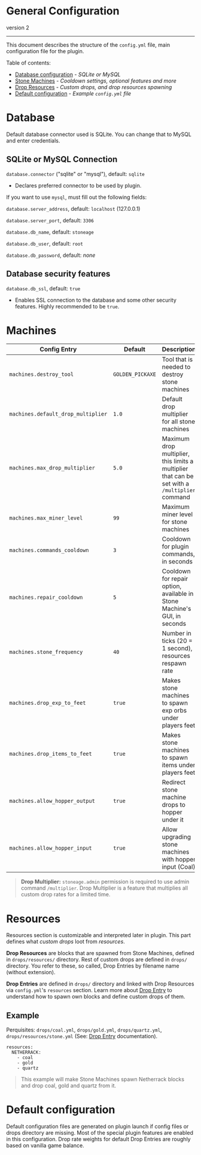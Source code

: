 # General Configuration
version 2

---

This document describes the structure of the `config.yml` file,
main configuration file for the plugin.

Table of contents:

- [Database configuration](#Database) - *SQLite or MySQL*
- [Stone Machines](#Machines) - *Cooldown settings, optional features and more*
- [Drop Resources](#Resources) - *Custom drops, and drop resources spawning*
- [Default configuration](#Default-configuration) - *Example `config.yml` file*

# Database

Default database connector used is SQLite. You can change that to MySQL and enter credentials.

## SQLite or MySQL Connection
`database.connector` ("sqlite" or "mysql"), default: `sqlite`
- Declares preferred connector to be used by plugin.


If you want to use `mysql`, must fill out the following fields:

`database.server_address`, default: `localhost` (127.0.0.1)

`database.server_port`, default: `3306`

`database.db_name`, default: `stoneage`

`database.db_user`, default: `root`

`database.db_password`, default: *none*

## Database security features

`database.db_ssl`, default: `true`
- Enables SSL connection to the database and some other security features. Highly recommended to be `true`. 

# Machines

| Config Entry                       | Default          | Description                                                                                    |
|------------------------------------|------------------|------------------------------------------------------------------------------------------------| 
| `machines.destroy_tool`            | `GOLDEN_PICKAXE` | Tool that is needed to destroy stone machines                                                  |
| `machines.default_drop_multiplier` | `1.0`            | Default drop multiplier for all stone machines                                                 |
| `machines.max_drop_multiplier`     | `5.0`            | Maximum drop multiplier, this limits a multiplier that can be set with a `/multiplier` command |
| `machines.max_miner_level`         | `99`             | Maximum miner level for stone machines                                                         |
| `machines.commands_cooldown`       | `3`              | Cooldown for plugin commands, in seconds                                                       |
| `machines.repair_cooldown`         | `5`              | Cooldown for repair option, available in Stone Machine's GUI, in seconds                       |
| `machines.stone_frequency`         | `40`             | Number in ticks (20 = 1 second), resources respawn rate                                        |
| `machines.drop_exp_to_feet`        | `true`           | Makes stone machines to spawn exp orbs under players feet                                      |
| `machines.drop_items_to_feet`      | `true`           | Makes stone machines to spawn items under players feet                                         |
| `machines.allow_hopper_output`     | `true`           | Redirect stone machine drops to hopper under it                                                |
| `machines.allow_hopper_input`      | `true`           | Allow upgrading stone machines with hopper input (Coal)                                        |

> **Drop Multiplier:** `stoneage.admin` permission is required to use admin command `/multiplier`.
> Drop Multiplier is a feature that multiplies all custom drop rates for a limited time.

# Resources

Resources section is customizable and interpreted later in plugin.
This part defines what *custom drops* loot from *resources*.

**Drop Resources** are blocks that are spawned from Stone Machines, defined in `drops/resources/` directory.
Rest of custom drops are defined in `drops/` directory. You refer to these, so called, Drop Entries by filename name (without extension).

**Drop Entries** are defined in `drops/` directory and linked with Drop Resources via `config.yml`'s `resources` section.
Learn more about [Drop Entry](DROP_ENTRY.md) to understand how to spawn own blocks and define custom drops of them.

## Example

Perquisites: `drops/coal.yml`, `drops/gold.yml`, `drops/quartz.yml`, `drops/resources/stone.yml`
(See: [Drop Entry](DROP_ENTRY.md) documentation).

```
resources:
  NETHERRACK:
    - coal
    - gold
    - quartz
```

> This example will make Stone Machines spawn Netherrack blocks and drop coal, gold and quartz from it.

# Default configuration

Default configuration files are generated on plugin launch if config files or drops directory are missing.
Most of the special plugin features are enabled in this configuration.
Drop rate weights for default Drop Entries are roughly based on vanilla game balance.
